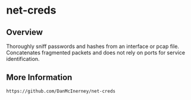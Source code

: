 # net-creds

## Overview

Thoroughly sniff passwords and hashes from an interface or pcap file. Concatenates fragmented packets and does not rely on ports for service identification.


## More Information

    https://github.com/DanMcInerney/net-creds